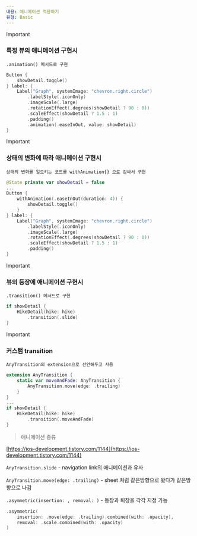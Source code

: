 ```yaml
---
내용: 애니메이션 적용하기
유형: Basic
---
```

> [!important]
> 
> ### 특정 뷰의 애니메이션 구현시
> 
> `.animation() 메서드로 구현`
> 
>   
> 
> ```Swift
> Button {
>     showDetail.toggle()
> } label: {
>     Label("Graph", systemImage: "chevron.right.circle")
>         .labelStyle(.iconOnly)
>         .imageScale(.large)
>         .rotationEffect(.degrees(showDetail ? 90 : 0))
>         .scaleEffect(showDetail ? 1.5 : 1)
>         .padding()
>         .animation(.easeInOut, value: showDetail)
> }
> ```

  

> [!important]
> 
> ### 상태의 변화에 따라 애니메이션 구현시
> 
> `상태의 변화를 일으키는 코드를 withAnimation{} 으로 감싸서 구현`
> 
>   
> 
> ```Swift
> @State private var showDetail = false
> ...
> Button {
>     withAnimation(.easeInOut(duration: 4)) {
>         showDetail.toggle()
>     }
> } label: {
>     Label("Graph", systemImage: "chevron.right.circle")
>         .labelStyle(.iconOnly)
>         .imageScale(.large)
>         .rotationEffect(.degrees(showDetail ? 90 : 0))
>         .scaleEffect(showDetail ? 1.5 : 1)
>         .padding()
> }
> ```

  

> [!important]
> 
> ### 뷰의 등장에 애니메이션 구현시
> 
> `.transition() 메서드로 구현`
> 
>   
> 
> ```Swift
> if showDetail {
>     HikeDetail(hike: hike)
>         .transition(.slide)
> }
> ```

  

> [!important]
> 
> ### 커스텀 transition
> 
> `AnyTransition의 extension으로 선언해두고 사용`
> 
>   
> 
> ```Swift
> extension AnyTransition {
>     static var moveAndFade: AnyTransition {
>         AnyTransition.move(edge: .trailing)
>     }
> }
> ...
> if showDetail {
>     HikeDetail(hike: hike)
>         .transition(.moveAndFade)
> }
> ```
> 
>   
> 
> > 애니메이션 종류
> 
> [https://ios-development.tistory.com/1144](https://ios-development.tistory.com/1144)
> 
> `AnyTransition.slide` - navigation link의 애니메이션과 유사
> 
> `AnyTransition.move(edge: .trailing)` - sheet 처럼 같은방향으로 왔다가 같은방향으로 나감
> 
> `.asymmetric(insertion: , removal: )` - 등장과 퇴장을 각각 지정 가능
> 
> ```Swift
> .asymmetric(
>     insertion: .move(edge: .trailing).combined(with: .opacity),
>     removal: .scale.combined(with: .opacity)
> )
> ```
> 
>